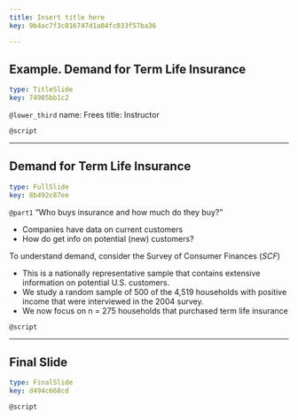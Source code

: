 ```yaml
---
title: Insert title here
key: 9b4ac7f3c016747d1a84fc033f57ba36

---
```

## Example. Demand for Term Life Insurance

```yaml
type: TitleSlide
key: 74985bb1c2
```





`@lower_third`
name: Frees
title: Instructor

`@script`




---
## Demand for Term Life Insurance

```yaml
type: FullSlide
key: 8b492c87ee
```

`@part1`
“Who buys insurance and how much do they buy?”
- Companies have data on current customers
- How do get info on potential (new) customers?

To understand demand, consider the Survey of Consumer Finances (*SCF*)
- This is a nationally representative sample that contains extensive information on potential U.S. customers.
- We study a random sample of 500 of the 4,519 households with positive income that were interviewed in the 2004 survey.
- We now focus on n = 275 households that purchased term life insurance





`@script`




---
## Final Slide

```yaml
type: FinalSlide
key: d494c668cd
```






`@script`



